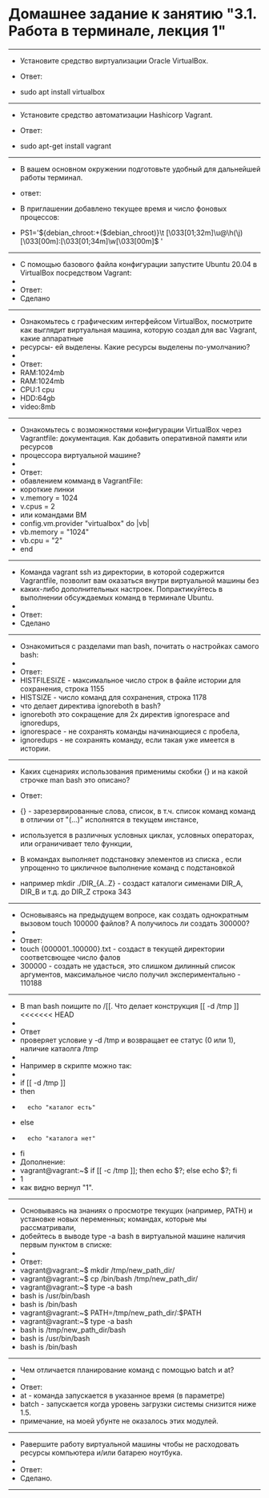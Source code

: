 # Домашнее задание к занятию "3.1. Работа в терминале, лекция 1" #
___________________________________________________________________
-	Установите средство виртуализации Oracle VirtualBox.

-	Ответ:
-	sudo apt install virtualbox
___________________________________________________________________
-	Установите средство автоматизации Hashicorp Vagrant.

-	Ответ:
-	sudo apt-get install vagrant
___________________________________________________________________
-	В вашем основном окружении подготовьте удобный для дальнейшей работы терминал.

-	ответ:
-	В приглашении добавлено текущее время и число фоновых процессов:
-	PS1='${debian_chroot:+($debian_chroot)}\t \[\033[01;32m\]\u@\h(\j)\[\033[00m\]:\[\033[01;34m\]\w\[\033[00m\]\$ '
_____________________________________________________________________
-	С помощью базового файла конфигурации запустите Ubuntu 20.04 в VirtualBox посредством Vagrant:
-	
-	Ответ:
-	Сделано
_______________________________________________________________________
-	Ознакомьтесь с графическим интерфейсом VirtualBox, посмотрите как выглядит виртуальная машина, которую создал для вас Vagrant, какие аппаратные 
-	ресурсы- ей выделены. Какие ресурсы выделены по-умолчанию?
-
-	Ответ:
-	RAM:1024mb
-	RAM:1024mb
-	CPU:1 cpu
-	HDD:64gb
-	video:8mb
________________________________________________________________________	
-	Ознакомьтесь с возможностями конфигурации VirtualBox через Vagrantfile: документация. Как добавить оперативной памяти или ресурсов 
-	процессора виртуальной машине?
-
-	Ответ:
-	обавлением комманд в VagrantFile:
-	короткие линки
-	 v.memory = 1024
-	 v.cpus = 2
-	 или командами ВМ
-	 config.vm.provider "virtualbox" do |vb|
-	 vb.memory = "1024"
-	 vb.cpu = "2"
-	 end
________________________________________________________________________
-	Команда vagrant ssh из директории, в которой содержится Vagrantfile, позволит вам оказаться внутри виртуальной машины без 
-	каких-либо дополнительных настроек. Попрактикуйтесь в выполнении обсуждаемых команд в терминале Ubuntu.
-	
-	Ответ:
-	Сделано
_______________________________________________________________________
-	Ознакомиться с разделами man bash, почитать о настройках самого bash:
-	
-	Ответ:
-	HISTFILESIZE - максимальное число строк в файле истории для сохранения, строка 1155
-	HISTSIZE - число команд для сохранения, строка 1178
-	что делает директива ignoreboth в bash?
-	ignoreboth это сокращение для 2х директив ignorespace and ignoredups, 
-	ignorespace - не сохранять команды начинающиеся с пробела, 
-	ignoredups - не сохранять команду, если такая уже имеется в истории.
_________________________________________________________________________
-	Каких сценариях использования применимы скобки {} и на какой строчке man bash это описано?

-	Ответ:
-	{} - зарезервированные слова, список, в т.ч. список команд команд в отличии от "(...)" исполнятся в текущем инстансе,
-	используется в различных условных циклах, условных операторах, или ограничивает тело функции, 
-	В командах выполняет подстановку элементов из списка , если упрощенно то  цикличное выполнение команд с подстановкой 
-	например mkdir ./DIR_{A..Z} - создаст каталоги сименами DIR_A, DIR_B и т.д. до DIR_Z строка 343
__________________________________________________________________________
-	Основываясь на предыдущем вопросе, как создать однократным вызовом touch 100000 файлов? А получилось ли создать 300000?
-	
-	Ответ:
-	touch {000001..100000}.txt - создаст в текущей директории соответсвющее число фалов
-	300000 - создать не удасться, это слишком дилинный список аргументов, максимальное число получил экспериментально - 110188		
___________________________________________________________________________
-	В man bash поищите по /\[\[. Что делает конструкция [[ -d /tmp ]]
<<<<<<< HEAD
-	
-	Ответ
-	проверяет условие у -d /tmp и возвращает ее статус (0 или 1), наличие катаолга /tmp
-
-	Например в скрипте можно так:
-	
-	if [[ -d /tmp ]]
-	then
-	    echo "каталог есть"
-	else
-	    echo "каталога нет"
-	fi
-	Дополнение:
-	vagrant@vagrant:~$ if [[ -c /tmp ]]; then echo $?; else echo $?; fi
-	1
-	как видно вернул "1".
______________________________________________________________________________________	
-	Основываясь на знаниях о просмотре текущих (например, PATH) и установке новых переменных; командах, которые мы рассматривали, 
-	добейтесь в выводе type -a bash в виртуальной машине наличия первым пунктом в списке:
-
-	Ответ:
-	vagrant@vagrant:~$ mkdir /tmp/new_path_dir/
-	vagrant@vagrant:~$ cp /bin/bash /tmp/new_path_dir/
-	vagrant@vagrant:~$ type -a bash
-	bash is /usr/bin/bash
-	bash is /bin/bash
-	vagrant@vagrant:~$ PATH=/tmp/new_path_dir/:$PATH
-	vagrant@vagrant:~$ type -a bash
-	bash is /tmp/new_path_dir/bash
-	bash is /usr/bin/bash
-	bash is /bin/bash
____________________________________________________________________________
-	Чем отличается планирование команд с помощью batch и at?
-	
-	Ответ:
-	at - команда запускается в указанное время (в параметре)
-	batch - запускается когда уровень загрузки системы снизится ниже 1.5.
-	примечание, на моей убунте не оказалось этих модулей.
____________________________________________________________________________
-	Pавершите работу виртуальной машины чтобы не расходовать ресурсы компьютера и/или батарею ноутбука.
-	
-	Ответ:
-	Сделано.
______________________________________________________________________________ 

